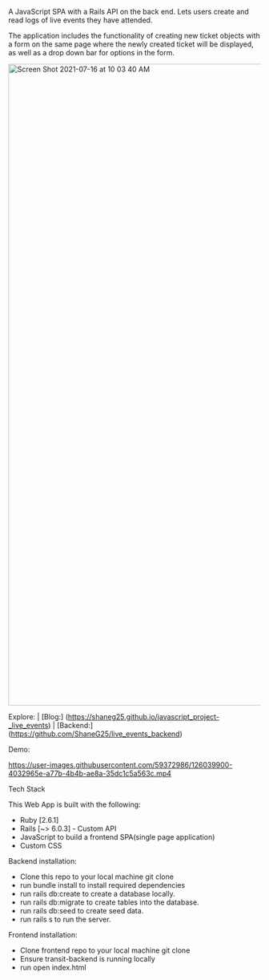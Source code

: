 A JavaScript SPA with a Rails API on the back end. Lets users create and read logs of live events they have attended.

The application includes the functionality of creating new ticket objects with a form on the same page where the newly created ticket will be displayed, 
as well as a drop down bar for options in the form.

<img width="1280" alt="Screen Shot 2021-07-16 at 10 03 40 AM" src="https://user-images.githubusercontent.com/59372986/125979195-658becbc-3312-4771-875e-324b75455319.png">

Explore: | [Blog:] (https://shaneg25.github.io/javascript_project-_live_events) |
[Backend:] (https://github.com/ShaneG25/live_events_backend) 

Demo:




https://user-images.githubusercontent.com/59372986/126039900-4032965e-a77b-4b4b-ae8a-35dc1c5a563c.mp4



Tech Stack

This Web App is built with the following:

- Ruby [2.6.1]
- Rails [~> 6.0.3] - Custom API
- JavaScript to build a frontend SPA(single page application)
- Custom CSS

Backend installation:

- Clone this repo to your local machine git clone <this-repo-url>
- run bundle install to install required dependencies
- run rails db:create to create a database locally.
- run rails db:migrate to create tables into the database.
- run rails db:seed to create seed data.
- run rails s to run the server.

Frontend installation:

- Clone frontend repo to your local machine git clone <frontend-repo-url>
- Ensure transit-backend is running locally 
- run open index.html
